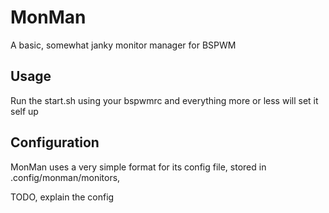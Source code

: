 # MonMan

A basic, somewhat janky monitor manager for BSPWM

## Usage
Run the start.sh using your bspwmrc and everything more or less will set it self up

## Configuration
MonMan uses a very simple format for its config file, stored in .config/monman/monitors, 

TODO, explain the config
